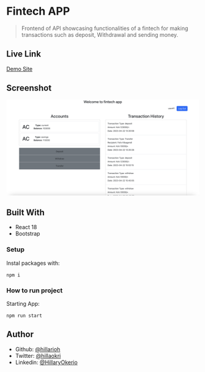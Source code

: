 # Fintech APP

> Frontend of API showcasing functionalities of a fintech for making transactions such as deposit, Withdrawal and sending money.

## Live Link

[Demo Site](https://nimble-axolotl-526ce2.netlify.app/)

## Screenshot

![screenshot](./src/assets/screen.png)

## Built With

- React 18
- Bootstrap

### Setup

Instal packages with:

```
npm i
```

### How to run project

Starting App:

```
npm run start
```

## Author

- Github: [@hillarioh](https://github.com/hillarioh)
- Twitter: [@hillaokri](https://twitter.com/hillaokri)
- Linkedin: [@HillaryOkerio](https://www.linkedin.com/in/hillaryokerio/)

